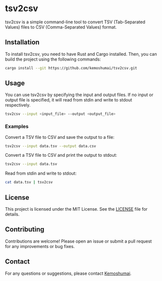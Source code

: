 # tsv2csv

tsv2csv is a simple command-line tool to convert TSV (Tab-Separated Values) files to CSV (Comma-Separated Values) format.

## Installation

To install tsv2csv, you need to have Rust and Cargo installed. Then, you can build the project using the following commands:

```sh
cargo install --git https://github.com/kemoshumai/tsv2csv.git
```

## Usage

You can use tsv2csv by specifying the input and output files. If no input or output file is specified, it will read from stdin and write to stdout respectively.

```sh
tsv2csv --input <input_file> --output <output_file>
```

### Examples

Convert a TSV file to CSV and save the output to a file:

```sh
tsv2csv --input data.tsv --output data.csv
```

Convert a TSV file to CSV and print the output to stdout:

```sh
tsv2csv --input data.tsv
```

Read from stdin and write to stdout:

```sh
cat data.tsv | tsv2csv
```

## License

This project is licensed under the MIT License. See the [LICENSE](LICENSE) file for details.

## Contributing

Contributions are welcome! Please open an issue or submit a pull request for any improvements or bug fixes.

## Contact

For any questions or suggestions, please contact [Kemoshumai](https://x.com/kemoshumai).
